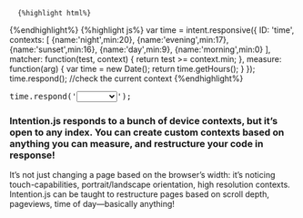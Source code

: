 <article id="concept" class="special clearFix">
  <div class="inner clearFix" data-pattern="2">
    <section intent in-pseudostandard-before="#customPitch" in-pseudohdtv-before="#customPitch"
	     in-pseudotablet-after="#customPitch" in-pseudosmalltablet-after="#customPitch" in-pseudomobile-after="#customPitch"
	     in-standard-before="#customPitch" in-hdtv-before="#customPitch"
	     in-tablet-after="#customPitch" in-smalltablet-after="#customPitch" in-mobile-after="#customPitch">
      <div id="timeExample" intent in-time> </div>

      {%highlight html%}
<div id="timeExample" intent in-time:></div>
      {%endhighlight%}
      {%highlight js%}
var time = intent.responsive({
   ID: 'time',
   contexts: [
      {name:'night',min:20},
      {name:'evening',min:17},
      {name:'sunset',min:16},
      {name:'day',min:9},
      {name:'morning',min:0}
   ],
   matcher: function(test, context) {
      return test >= context.min;
   },
   measure: function(arg) {
      var time = new Date();
      return time.getHours();
   }
});
time.respond(); //check the current context
   {%endhighlight%}
   <pre>time.respond('<select id="timeChange"><option></option><option value="night">night</option><option value="evening">evening</option><option value="sunset">sunset</option><option value="day">day</option><option value="morning">morning</option></select>');</pre>
    </section>
    <section id="customPitch">
      <h3>Intention.js responds to a bunch of device contexts, but it’s open to any index. You can create custom contexts based on anything you can measure, and restructure your code in response!</h3>
      <p>It’s not just changing a page based on the browser’s width: it’s noticing touch-capabilities, portrait/landscape orientation, high resolution contexts. Intention.js can be taught to restructure pages based on scroll depth, pageviews, time of day—basically anything!</p>
    </section>
  </div>
</article>
